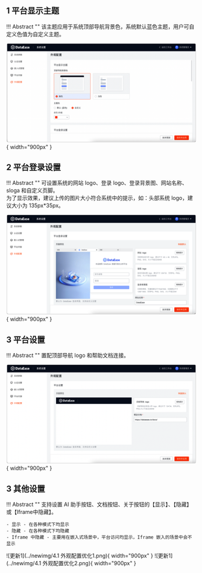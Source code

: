 ## 1 平台显示主题

!!! Abstract ""
    该主题应用于系统顶部导航背景色，系统默认蓝色主题，用户可自定义色值为自定义主题。

![更新1](../newimg/更新v2-4-0-15外观设置.png){ width="900px" }

## 2 平台登录设置

!!! Abstract ""
    可设置系统的网站 logo、登录 logo、登录背景图、网站名称、sloga 和自定义页脚。  
    为了显示效果，建议上传的图片大小符合系统中的提示，如：头部系统 logo，建议大小为 135px\*35px。

![更新1](../newimg/更新v2-4-0-16外观设置2.png){ width="900px" }


## 3 平台设置
!!! Abstract ""
    置配顶部导航 logo 和帮助文档连接。

![更新1](../newimg/更新v2-4-0-17外观设置3.png){ width="900px" }

## 3 其他设置
!!! Abstract ""
    支持设置 AI 助手按钮、文档按钮、关于按钮的【显示】、【隐藏】或【Iframe中隐藏】。

    - 显示 - 在各种模式下均显示
    - 隐藏 - 在各种模式下均隐藏
    - Iframe 中隐藏 - 主要用在嵌入式场景中，平台访问均显示，Iframe 嵌入的场景中会不显示
![更新1](../newimg/4.1 外观配置优化1.png){ width="900px" }
![更新1](../newimg/4.1 外观配置优化2.png){ width="900px" }




